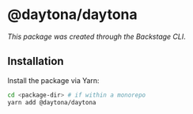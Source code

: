# @daytona/daytona

_This package was created through the Backstage CLI_.

## Installation

Install the package via Yarn:

```sh
cd <package-dir> # if within a monorepo
yarn add @daytona/daytona
```
